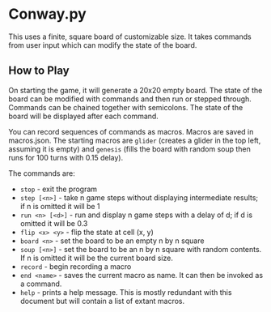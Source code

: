 
#  Conway.py

This uses a finite, square board of customizable size. 
It takes commands from user input which can modify the state of the board.

## How to Play

On starting the game, it will generate a 20x20 empty board.
The state of the board can be modified with commands and then run or stepped through.
Commands can be chained together with semicolons.
The state of the board will be displayed after each command.

You can record sequences of commands as macros. Macros are saved in macros.json.
The starting macros are `glider` (creates a glider in the top left, assuming it is empty)
and `genesis` (fills the board with random soup then runs for 100 turns with 0.15 delay).

The commands are:
* `stop` - exit the program
* `step [<n>]` - take n game steps without displaying intermediate results; if n is omitted it will be 1
* `run <n> [<d>]` - run and display n game steps with a delay of d; if d is omitted it will be 0.3
* `flip <x> <y>` - flip the state at cell (x, y)
* `board <n>` - set the board to be an empty n by n square
* `soup [<n>]` - set the board to be an n by n square with random contents. If n is omitted it will be the current board size.
* `record` - begin recording a macro
* `end <name>` - saves the current macro as name. It can then be invoked as a command.
* `help` - prints a help message. This is mostly redundant with this document but will contain a list of extant macros.

